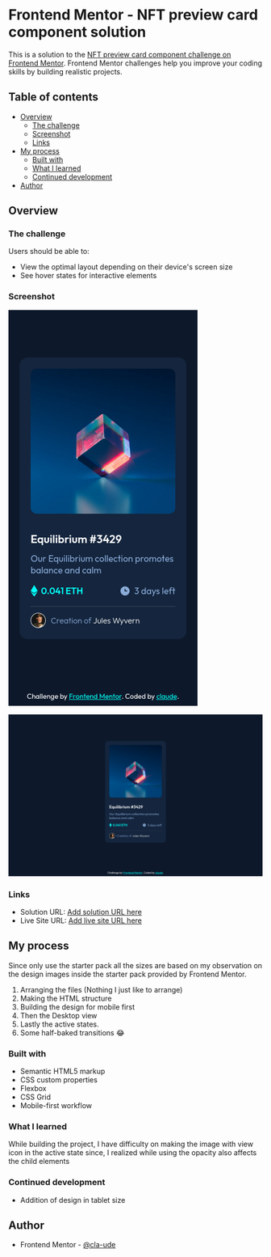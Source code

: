 # Frontend Mentor - NFT preview card component solution

This is a solution to the [NFT preview card component challenge on Frontend Mentor](https://www.frontendmentor.io/challenges/nft-preview-card-component-SbdUL_w0U). Frontend Mentor challenges help you improve your coding skills by building realistic projects.

## Table of contents

- [Overview](#overview)
  - [The challenge](#the-challenge)
  - [Screenshot](#screenshot)
  - [Links](#links)
- [My process](#my-process)
  - [Built with](#built-with)
  - [What I learned](#what-i-learned)
  - [Continued development](#continued-development)
- [Author](#author)

## Overview

### The challenge

Users should be able to:

- View the optimal layout depending on their device's screen size
- See hover states for interactive elements

### Screenshot

![Mobile View](./screenshot-mobile.jpg)

![Desktop View](./screenshot-desktop.jpg)

### Links

- Solution URL: [Add solution URL here](https://your-solution-url.com)
- Live Site URL: [Add live site URL here](https://your-live-site-url.com)

## My process

Since only use the starter pack all the sizes are based on my observation on the design images inside the starter pack provided by Frontend Mentor.

1. Arranging the files (Nothing I just like to arrange)
2. Making the HTML structure
3. Building the design for mobile first
4. Then the Desktop view
5. Lastly the active states.
6. Some half-baked transitions 😂

### Built with

- Semantic HTML5 markup
- CSS custom properties
- Flexbox
- CSS Grid
- Mobile-first workflow

### What I learned

While building the project, I have difficulty on making the image with view icon in the active state since, I realized while using the opacity also affects the child elements

### Continued development

- Addition of design in tablet size

## Author

- Frontend Mentor - [@cla-ude](https://www.frontendmentor.io/profile/cla-ude)
